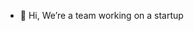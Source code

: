 - 👋 Hi, We’re a team working on a startup

<!---
gym4you/gym4you is a ✨ special ✨ repository because its `README.md` (this file) appears on your GitHub profile.
You can click the Preview link to take a look at your changes.
--->
